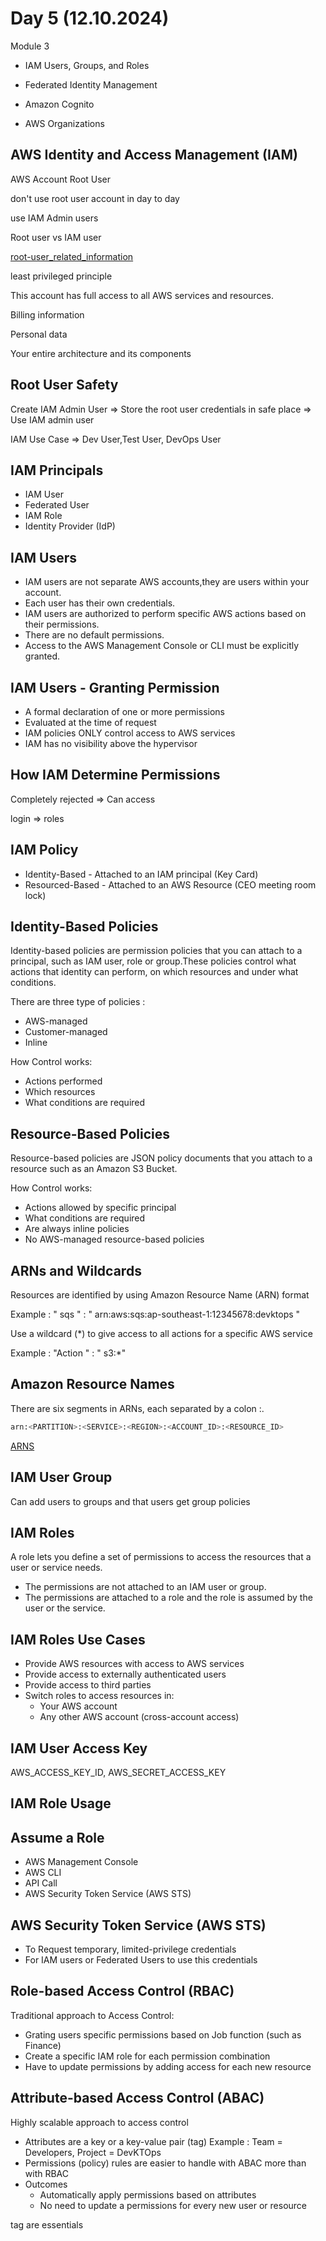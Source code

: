 # Day 5 (12.10.2024)

Module 3

- IAM Users, Groups, and Roles

- Federated Identity Management
- Amazon Cognito
- AWS Organizations

## AWS Identity and Access Management (IAM)

AWS Account Root User

don't use root user account in day to day

use IAM Admin users

Root user vs IAM user

[root-user_related_information](https://docs.aws.amazon.com/IAM/latest/UserGuide/id_root-user.html#id_root-user_related_information)

least privileged principle

This account has full access to all AWS services and resources.

Billing information

Personal data

Your entire architecture and its components

## Root User Safety

Create IAM Admin User => Store the root user credentials in safe place => Use IAM admin user

IAM Use Case => Dev User,Test User, DevOps User

## IAM Principals

- IAM User
- Federated User
- IAM Role
- Identity Provider (IdP)

## IAM Users

- IAM users are not separate AWS accounts,they are users within
your account.
- Each user has their own credentials.
- IAM users are authorized to perform specific AWS actions based on
their permissions.
- There are no default permissions.
- Access to the AWS Management Console or CLI must be explicitly
granted.

## IAM Users - Granting Permission

- A formal declaration of one or more permissions
- Evaluated at the time of request
- IAM policies ONLY control access to AWS services
- IAM has no visibility above the hypervisor

## How IAM Determine Permissions

Completely rejected => Can access

login => roles

## IAM Policy

- Identity-Based - Attached to an IAM principal (Key Card)
- Resourced-Based - Attached to an AWS Resource (CEO meeting room lock)

## Identity-Based Policies

Identity-based policies are permission policies that you can attach to a principal, such as IAM user, role or group.These policies
control what actions that identity can perform, on which resources
and under what conditions.

There are three type of policies :

- AWS-managed
- Customer-managed
- Inline

How Control works:

- Actions performed
- Which resources
- What conditions are required

## Resource-Based Policies

Resource-based policies are JSON policy documents that you attach to a resource such as an Amazon S3 Bucket.

How Control works:

- Actions allowed by specific principal
- What conditions are required
- Are always inline policies
- No AWS-managed resource-based policies

## ARNs and Wildcards

Resources are identified by using Amazon Resource Name (ARN) format

Example : " sqs " : " arn:aws:sqs:ap-southeast-1:12345678:devktops "

Use a wildcard (*) to give access to all actions for a specific AWS service

Example : "Action " : " s3:*"

## Amazon Resource Names

There are six segments in ARNs, each separated by a colon :.

```bash
arn:<PARTITION>:<SERVICE>:<REGION>:<ACCOUNT_ID>:<RESOURCE_ID>
```

[ARNS](https://docs.aws.amazon.com/IAM/latest/UserGuide/reference-arns.html)

## IAM User Group

Can add users to groups and that users get group policies

## IAM Roles

A role lets you define a set of permissions to access the resources that a user or service needs.

- The permissions are not attached to an IAM user or group.
- The permissions are attached to a role and the role is assumed by
the user or the service.

## IAM Roles Use Cases

- Provide AWS resources with access to AWS services
- Provide access to externally authenticated users
- Provide access to third parties
- Switch roles to access resources in:
  - Your AWS account
  - Any other AWS account (cross-account access)

## IAM User Access Key

AWS_ACCESS_KEY_ID, AWS_SECRET_ACCESS_KEY

## IAM Role Usage

## Assume a Role

- AWS Management Console
- AWS CLI
- API Call
- AWS Security Token Service (AWS STS)

## AWS Security Token Service (AWS STS)

- To Request temporary, limited-privilege credentials
- For IAM users or Federated Users to use this credentials

## Role-based Access Control (RBAC)

Traditional approach to Access Control:

- Grating users specific permissions based on Job function (such as Finance)
- Create a specific IAM role for each permission combination
- Have to update permissions by adding access for each new resource

## Attribute-based Access Control (ABAC)

Highly scalable approach to access control

- Attributes are a key or a key-value pair (tag)
Example : Team = Developers, Project = DevKTOps
- Permissions (policy) rules are easier to handle with ABAC more than with RBAC
- Outcomes
  - Automatically apply permissions based on attributes
  - No need to update a permissions for every new user or resource

tag are essentials
